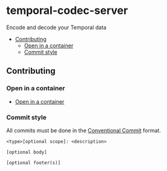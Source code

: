 # temporal-codec-server

Encode and decode your Temporal data

<!-- toc -->

* [Contributing](#contributing)
  * [Open in a container](#open-in-a-container)
  * [Commit style](#commit-style)

<!-- Regenerate with "pre-commit run -a markdown-toc" -->

<!-- tocstop -->

## Contributing

### Open in a container

* [Open in a container](https://code.visualstudio.com/docs/devcontainers/containers)

### Commit style

All commits must be done in the [Conventional Commit](https://www.conventionalcommits.org)
format.

```git
<type>[optional scope]: <description>

[optional body]

[optional footer(s)]
```

